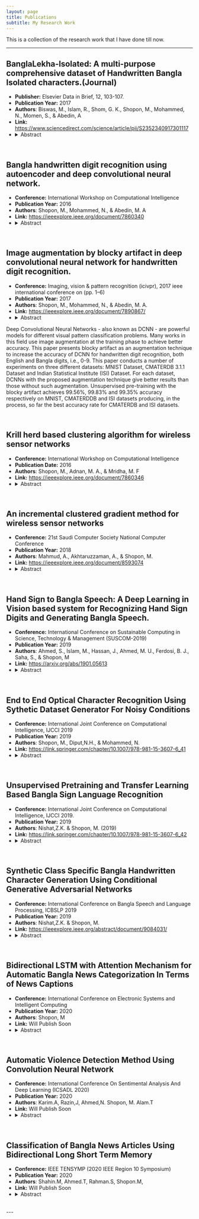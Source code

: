 ```yaml
---
layout: page
title: Publications
subtitle: My Research Work
---
```


This is a collection of the research work that I have done till now.

---

## BanglaLekha-Isolated: A multi-purpose comprehensive dataset of Handwritten Bangla Isolated characters.(Journal)

- **Publisher:** Elsevier Data in Brief, 12, 103-107.
- **Publication Year:** 2017
- **Authors**: Biswas, M., Islam, R., Shom, G. K., Shopon, M., Mohammed, N., Momen, S., & Abedin, A
- **Link:** https://www.sciencedirect.com/science/article/pii/S2352340917301117
- <details>
  <summary>Abstract</summary>
  BanglaLekha-Isolated, a Bangla handwritten isolated character dataset is presented in this article. This dataset contains 84 different characters comprising of 50 Bangla basic characters, 10 Bangla numerals and 24 selected compound characters. 2000 handwriting samples for each of the 84 characters were collected, digitized and pre-processed. After discarding mistakes and scribbles, 1,66,105 handwritten character images were included in the final dataset. The dataset also includes labels indicating the age and the gender of the subjects from whom the samples were collected. This dataset could be used not only for optical handwriting recognition research but also to explore the influence of gender and age on handwriting. The dataset is publicly available at https://data.mendeley.com/datasets/hf6sf8zrkc/2.

<br/>

##  Bangla handwritten digit recognition using autoencoder and deep convolutional neural network. 

- **Conference:** International Workshop on Computational Intelligence
- **Publication Year:** 2016
- **Authors**: Shopon, M., Mohammed, N., & Abedin, M. A
- **Link:** https://ieeexplore.ieee.org/document/7860340
- <details>
  <summary>Abstract</summary>
  Handwritten digit recognition is a typical image classification problem. Convolutional neural networks, also known as ConvNets, are powerful classification models for such tasks. As different languages have different styles and shapes of their numeral digits, accuracy rates of the models vary from each other and from language to language. However, unsupervised pre-training in such situation has shown improved accuracy for classification tasks, though no such work has been found for Bangla digit recognition. This paper presents the use of unsupervised pre-training using autoencoder with deep ConvNet in order to recognize handwritten Bangla digits, i.e., 0-9. The datasets that are used in this paper are CMATERDB 3.1.1 and a dataset published by the Indian Statistical Institute (ISI). This paper studies four different combinations of these two datasets-two experiments are done against their own training and testing images, other two experiments are done cross validating the datasets. In one of these four experiments, the proposed approach achieves 99.50% accuracy, which is so far the best for recognizing handwritten Bangla digits. The ConvNet model is trained with 19,313 images of ISI handwritten character dataset and tested with images of CMATERDB dataset.



<br/>

## Image augmentation by blocky artifact in deep convolutional neural network for handwritten digit recognition.

- **Conference:**  Imaging, vision & pattern recognition (icivpr), 2017 ieee international conference on (pp. 1–6)
- **Publication Year:** 2017
- **Authors**: Shopon, M., Mohammed, N., & Abedin, M. A.
- **Link:** https://ieeexplore.ieee.org/document/7890867/
- <details>
  <summary>Abstract</summary>
Deep Convolutional Neural Networks - also known as DCNN - are powerful models for different visual pattern classification problems. Many works in this field use image augmentation at the training phase to achieve better accuracy. This paper presents blocky artifact as an augmentation technique to increase the accuracy of DCNN for handwritten digit recognition, both English and Bangla digits, i.e., 0-9. This paper conducts a number of experiments on three different datasets: MNIST Dataset, CMATERDB 3.1.1 Dataset and Indian Statistical Institute (ISI) Dataset. For each dataset, DCNNs with the proposed augmentation technique give better results than those without such augmentation. Unsupervised pre-training with the blocky artifact achieves 99.56%, 99.83% and 99.35% accuracy respectively on MNIST, CMATERDDB and ISI datasets producing, in the process, so far the best accuracy rate for CMATERDB and ISI datasets.

<br/>

## Krill herd based clustering algorithm for wireless sensor networks

- **Conference:** International Workshop on Computational Intelligence
- **Publication Date:** 2016
- **Authors**: Shopon, M., Adnan, M. A., & Mridha, M. F
- **Link:** https://ieeexplore.ieee.org/document/7860346
- <details>
  <summary>Abstract</summary>
  Wireless sensor networks are principally categorized by insufficient energy resource. Naturally, communication between the nodes is the utmost energy consuming act that they perform. Hence, development of a well-organized clustering algorithm can play a vital part in enhancing the lifetime of network. Currently, nature inspired methodologies are very common in dealing with it. This work presents a centralized approach that deals with energy-awareness of wireless sensor networks using the Krill Herd algorithm. The performance of the suggested algorithm is assessed with famous clustering protocols. The simulation results show that suggested approach can maximize sensor network lifetime over other algorithms of the same category.
<br/>

## An incremental clustered gradient method for wireless sensor networks

- **Conference:** 21st Saudi Computer Society National Computer Conference
- **Publication Year:** 2018
- **Authors**: Mahmud, A., Akhtaruzzaman, A., & Shopon, M. 
- **Link:** https://ieeexplore.ieee.org/document/8593074
- <details>
  <summary>Abstract</summary>
  In wireless sensor networks, clustering is a very crucial problem. Basically clustering means grouping some specific objects based on their behavior and functionality. Clustering can be formulated for different optimization problems, such as nonsmooth, nonconvex problems. This paper is based on the review of the optimization algorithm that was proposed in the paper A Convergent Incremental Gradient Method With Constant Step Size by Blatt et al called Incremental Aggregate Gradient method. A novel algorithm called Incremental Clustered Aggregate Gradient Method was proposed in this paper to counter the shortcomings of the previous one. It has many similarities with the earlier method but it is more efficient for wireless sensor networks. The main aim of Incremental Gradient Method was to minimize the sum of continuously differentiable functions and also it required a single gradient evaluation per iteration and used a constant step size. For quadratic functions, a global linear rate of convergence was proved. It was claimed that it is more suitable for sensor networks. Although the experiments performed in this work confirm the convergence properties of it, it was found that it is not suitable for sensor networks. The proposed method addresses the flaws of the previous method as regards to sensor networks. When both algorithms operate with their respective optimal step sizes, they require approximately the same number of gradient evaluations for convergence.
<br/>

## Hand Sign to Bangla Speech: A Deep Learning in Vision based system for Recognizing Hand Sign Digits and Generating Bangla Speech. 

- **Conference:**  International Conference on Sustainable Computing in Science, Technology & Management (SUSCOM-2019)
- **Publication Year:** 2019
- **Authors**: Ahmed, S., Islam, M., Hassan, J., Ahmed, M. U., Ferdosi, B. J., Saha, S., & Shopon, M
- **Link:** https://arxiv.org/abs/1901.05613
- <details>
  <summary>Abstract</summary>
  Recent advancements in the field of computer vision with the help of deep neural networks have led us to explore and develop many existing challenges that were once unattended due to the lack of necessary technologies. Hand Sign/Gesture Recognition is one of the significant areas where the deep neural network is making a substantial impact. In the last few years, a large number of researches has been conducted to recognize hand signs and hand gestures, which we aim to extend to our mother-tongue, Bangla (also known as Bengali). The primary goal of our work is to make an automated tool to aid the people who are unable to speak. We developed a system that automatically detects hand sign based digits and speaks out the result in Bangla language. According to the report of the World Health Organization (WHO), 15% of people in the world live with some kind of disabilities. Among them, individuals with communication impairment such as speech disabilities experience substantial barrier in social interaction. The proposed system can be invaluable to mitigate such a barrier. The core of the system is built with a deep learning model which is based on convolutional neural networks (CNN). The model classifies hand sign based digits with 92% accuracy over validation data which ensures it a highly trustworthy system. Upon classification of the digits, the resulting output is fed to the text to speech engine and the translator unit eventually which generates audio output in Bangla language.
<br/>

## End to End Optical Character Recognition Using Sythetic Dataset Generator For Noisy Conditions

- **Conference:** International Joint Conference on Computational Intelligence, IJCCI 2019
- **Publication Year:** 2019
- **Authors**: Shopon, M., Diput,N.H., & Mohammed, N.
- **Link:** https://link.springer.com/chapter/10.1007/978-981-15-3607-6_41
- <details>
  <summary>Abstract</summary>
  Optical Character Recognition is one of the most prevailing research fields since 1970's. Numerous research work has been conducted on Optical Character Recognition. The problem of Optical Character Recognition is to convert images of texts into editable texts. Recent advances in Deep Learning has accelerated the improvements in this field, particularly with languages with large annotated datasets. Bangla, a language with large number of character classes and complex cursive alphabet shapes, is unfortunately not included in these advancements due to the lack of a large annotated dataset. This work concentrates on attempting to perform OCR in noisy conditions for Bangla text. We have created a dataset of 5000 noisy Bangla text samples. To augment this small collection we use a strategy to pre-train our proposed End-to-End model on synthetically generated data and then optionally fine-tune on a part of the collected dataset. Our results indicate that attempting to perform noisy OCR is an extremely challenging task and the best results are obtained when models trained on synthetic data are fine tuned with some real world data.
<br/>

## Unsupervised Pretraining and Transfer Learning Based Bangla Sign Language Recognition

- **Conference:**  International Joint Conference on Computational Intelligence, IJCCI 2019.
- **Publication Year:** 2019
- **Authors**: Nishat,Z.K. & Shopon, M. (2019)
- **Link:** https://link.springer.com/chapter/10.1007/978-981-15-3607-6_42
- <details>
  <summary>Abstract</summary>
  For hearing impaired peoples Bangladeshi Sign Language (BdSL) is a common medium in Bangladesh that is used for their day to day conversation. In this work we have developed a system for BdSL recognition. We have used transfer learning and unsupervised pre-training for recognition. A dataset of 2080 image was used for conducting the experiment. As the number of samples in the used dataset was very small we have performed augmentation to increase the amount of data samples. This dataset consist of 46 Bangla Characters Sign Language. Among them 10 are Bangla digits, 6 are vowels and 36 are consonants. We have conducted two different experiments on the dataset. In one we have used unsupervised pre training. It has shown excellent performance in the field of image classification. We have acquired 94.86 accuracy using unsupervised pre training. Our second experiment was done using transfer learning. Transfer learning is mostly used when the amount of data available is very limited. We have attained 96.57 state of the art accuracy using transfer learning.
<br/>


## Synthetic Class Specific Bangla Handwritten Character Generation Using Conditional Generative Adversarial Networks

- **Conference:**  International Conference on Bangla Speech and Language Processing, ICBSLP 2019
- **Publication Year:** 2019
- **Authors**: Nishat,Z.K. & Shopon, M.
- **Link:** https://ieeexplore.ieee.org/abstract/document/9084031/
- <details>
  <summary>Abstract</summary>
  Bangla handwritten character recognition is known to be one of the most classical problem in the field of machine learning. In order to solve a machine learning problem one must thing is dataset. The more varied data a model sees the better it learns. Generative adversarial networks (GANs) are a group of neural networks that are used in unsupervised machine learning. It helps to resolve many difficult operations such as image generation from description, transforming low resolution image into high resolution, retrieving image contents given a small pattern etc. GAN's have many other promising applications in machine learning. There are many variations available for GAN. One of the variation of GAN is Conditional Generative Adversarial Networks(cGAN). This kind of GAN is used for generating a specific type of image. In this work we have used cGAN for generating Class Based Character Generation. This work can help researchers to generate handwritten characters to enhance the perfomance of deep learning models. We have trained this model to generate 50 Basic Bangla Characters, 10 Bangla Numerals and 24 Compound characters.
<br/>

## Bidirectional LSTM with Attention Mechanism for Automatic Bangla News Categorization In Terms of News Captions

- **Conference:**  International Conference on Electronic Systems and Intelligent Computing
- **Publication Year:** 2020
- **Authors**: Shopon, M
- **Link:** Will Publish Soon
- <details>
  <summary>Abstract</summary>
  The aim of any classification problem is to create a set of models that can classify the class of different texts and objects. Text classification is known as one such application. This problem can be used in various classification task, e.g. news category classification, identifying language, classification of text genre, recommendation systems etc. In this paper we propose a text classification method using Bidirectional LSTM with Attention mechanism to classify Bangla news articles. This news articles are collected from a renowned a news portal Prothom-Alo. The dataset consist of in total 383304 news articles and there were total number of 12 different categories. Traditionally news classification task is done in terms of news content. But in our work we have performed classification based on the news captions. Which takes lesser amount of training time. We have achieved 91.37\% accuracy using our approach. This is the state of the art result that has achieved on this dataset.
<br/>

##  Automatic Violence Detection Method Using Convolution Neural Network

- **Conference:** International Conference On Sentimental Analysis And Deep Learning (ICSADL 2020)
- **Publication Year:** 2020
- **Authors**: Karim.A, Razin,J, Ahmed,N. Shopon, M. Alam.T
- **Link:** Will Publish Soon
- <details>
  <summary>Abstract</summary>
  Automatic violence detection using video surveillance system is a mandatory things for everyday life. There are frequent incidents of snatch, fights, murders and many other misdeeds in various important places of the country such as bus stand, railway station, launch gateway, deserted highway, universities, hospitals and many more areas. For this purpose, a violent dataset has been proposed for automatic detecting a situation which is violence or nonviolence. All the data has been collected based on Bangladeshi context. Which includes both types of data like violence and nonviolence. However, different types of machine learning and deep learning algorithms have been applied in this field and detect different results. Here Convolution neural network model is used for detecting violence automatically.80\% data have been used for training the model and 20\% have been used for testing. Near about 96.16\% accuracy has achieved by our mod
<br/>

## Classification of Bangla News Articles Using Bidirectional Long Short Term Memory

- **Conference:** IEEE TENSYMP (2020 IEEE Region 10 Symposium)
- **Publication Year:** 2020
- **Authors**: Shahin.M, Ahmed.T, Rahman.S, Shopon.M,
- **Link:** Will Publish Soon
- <details>
  <summary>Abstract</summary>
  Classification is a method of assigning input vectors to one of the discrete classes. This problem can be used to identify related content such as E-commerce, news agencies, content cura- tors, blogs, directories, and likes can use automated technologies. In this paper, we have proposed a method of classification using bi-directional LSTM to classify the Bangla news headline. We have used Bangla stop word corpus to removing stop words to get a better result in our method of classification. We have used Gensim and fastText model to vectorized our text to compatible with our machine learning model. We have built a dataset that contains around 10 lakh articles from the different renowned newspapers of Bangladesh and 8 different categories. Then we trained this data in 3 different models. Among those models, Bi- LSTM has achieved 85.14 percent accuracy, which is better than any other method.
<br/>
---
